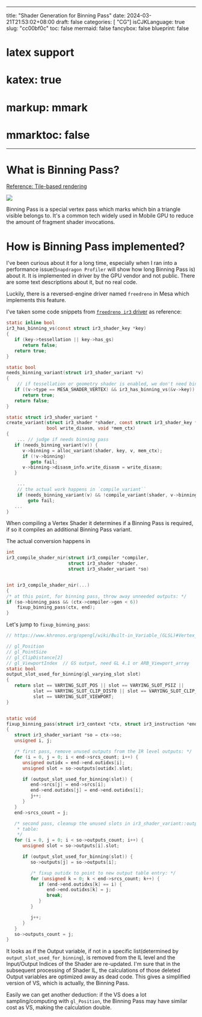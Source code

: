 
---
title: "Shader Generation for Binning Pass"
date: 2024-03-21T21:53:02+08:00
draft: false
categories: [ "CG"]
isCJKLanguage: true
slug: "cc00bf0c"
toc: false
mermaid: false
fancybox: false
blueprint: false
# latex support
# katex: true
# markup: mmark
# mmarktoc: false 
---


# What is Binning Pass?

[Reference: Tile-based rendering](https://developer.qualcomm.com/sites/default/files/docs/adreno-gpu/snapdragon-game-toolkit/gdg/gpu/overview.html#tile-rendering)

![](https://developer.qualcomm.com/sites/default/files/docs/adreno-gpu/snapdragon-game-toolkit/gdg/_images/binning2.png)

Binning Pass is a special vertex pass which marks which bin a triangle visible belongs to.
It's a common tech widely used in Mobile GPU to reduce the amount of fragment shader invocations.


# How is Binning Pass implemented?

I've been curious about it for a long time, especially when I ran into a performance issue(`Snapdragon Profiler` will show how long Binning Pass is) about it.
It is implemented in driver by the GPU vendor and not public. There are some text descriptions about it, but no real code.

Luckily, there is a reversed-engine driver named `freedreno` in Mesa which implements this feature.

I've taken some code snippets from [`freedreno ir3` driver](https://gitlab.freedesktop.org/mesa/mesa/-/blame/main/src/freedreno/ir3/ir3_shader.c?ref_type=heads#L325) as reference:

```c
static inline bool
ir3_has_binning_vs(const struct ir3_shader_key *key)
{
   if (key->tessellation || key->has_gs)
      return false;
   return true;
}

static bool
needs_binning_variant(struct ir3_shader_variant *v)
{
    // if tessellation or geometry shader is enabled, we don't need binning pass
   if ((v->type == MESA_SHADER_VERTEX) && ir3_has_binning_vs(&v->key))
      return true;
   return false;
}

static struct ir3_shader_variant *
create_variant(struct ir3_shader *shader, const struct ir3_shader_key *key,
               bool write_disasm, void *mem_ctx)
{
    ... // judge if needs binning pass
   if (needs_binning_variant(v)) {
      v->binning = alloc_variant(shader, key, v, mem_ctx);
      if (!v->binning)
         goto fail;
      v->binning->disasm_info.write_disasm = write_disasm;
   }

    ...
    // the actual work happens in `compile_variant``
    if (needs_binning_variant(v) && !compile_variant(shader, v->binning))
        goto fail;
   ...
}
```

When compiling a Vertex Shader it determines if a Binning Pass is required, if so it compiles an additional Binning Pass variant.

The actual conversion happens in 

```c
int
ir3_compile_shader_nir(struct ir3_compiler *compiler,
                       struct ir3_shader *shader,
                       struct ir3_shader_variant *so)
```


```c

int ir3_compile_shader_nir(...)
{
/* at this point, for binning pass, throw away unneeded outputs: */
if (so->binning_pass && (ctx->compiler->gen < 6))
    fixup_binning_pass(ctx, end);
}
```


Let's jump to `fixup_binning_pass`:

```c
// https://www.khronos.org/opengl/wiki/Built-in_Variable_(GLSL)#Vertex_shader_outputs

// gl_Position
// gl_PointSize
// gl_ClipDistance[2]
// gl_ViewportIndex  // GS output, need GL 4.1 or ARB_Viewport_array
static bool
output_slot_used_for_binning(gl_varying_slot slot)
{
   return slot == VARYING_SLOT_POS || slot == VARYING_SLOT_PSIZ ||
          slot == VARYING_SLOT_CLIP_DIST0 || slot == VARYING_SLOT_CLIP_DIST1 ||
          slot == VARYING_SLOT_VIEWPORT;
}


static void
fixup_binning_pass(struct ir3_context *ctx, struct ir3_instruction *end)
{
   struct ir3_shader_variant *so = ctx->so;
   unsigned i, j;

   /* first pass, remove unused outputs from the IR level outputs: */
   for (i = 0, j = 0; i < end->srcs_count; i++) {
      unsigned outidx = end->end.outidxs[i];
      unsigned slot = so->outputs[outidx].slot;

      if (output_slot_used_for_binning(slot)) {
         end->srcs[j] = end->srcs[i];
         end->end.outidxs[j] = end->end.outidxs[i];
         j++;
      }
   }
   end->srcs_count = j;

   /* second pass, cleanup the unused slots in ir3_shader_variant::outputs
    * table:
    */
   for (i = 0, j = 0; i < so->outputs_count; i++) {
      unsigned slot = so->outputs[i].slot;

      if (output_slot_used_for_binning(slot)) {
         so->outputs[j] = so->outputs[i];

         /* fixup outidx to point to new output table entry: */
         for (unsigned k = 0; k < end->srcs_count; k++) {
            if (end->end.outidxs[k] == i) {
               end->end.outidxs[k] = j;
               break;
            }
         }

         j++;
      }
   }
   so->outputs_count = j;
}
```


It looks as if the Output variable, if not in a specific list(determined by `output_slot_used_for_binning`), is removed from the IL level and the Input/Output Indices of the Shader are re-updated.
I'm sure that in the subsequent processing of Shader IL, the calculations of those deleted Output variables are optimized away as dead code.
This gives a simplified version of VS, which is actually, the Binning Pass.

Easily we can get another deduction: if the VS does a lot sampling/computing with `gl_Position`, the Binning Pass may have similar cost as VS, making the calculation double.